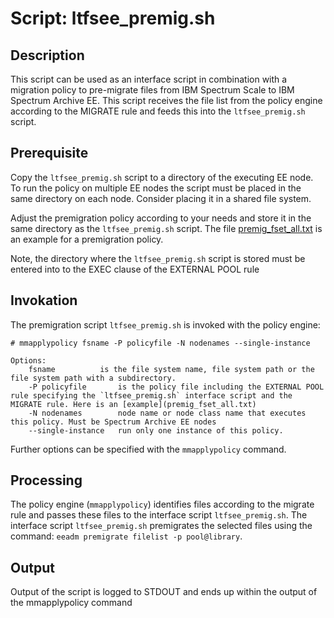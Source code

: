 
# Script: ltfsee_premig.sh

## Description

This script can be used as an interface script in combination with a migration policy to pre-migrate files from IBM Spectrum Scale to IBM Spectrum Archive EE. This script receives the file list from the policy engine according to the MIGRATE rule and feeds this into the `ltfsee_premig.sh` script. 


## Prerequisite

Copy the `ltfsee_premig.sh` script to a directory of the executing EE node. To run the policy on multiple EE nodes the script must be placed in the same directory on each node. Consider placing it in a shared file system. 

Adjust the premigration policy according to your needs and store it in the same directory as the `ltfsee_premig.sh` script. The file [premig_fset_all.txt](premig_fset_all.txt) is an example for a premigration policy. 

Note, the directory where the `ltfsee_premig.sh` script is stored must be entered into to the EXEC clause of the EXTERNAL POOL rule
 

## Invokation

The premigration script `ltfsee_premig.sh` is invoked with the policy engine:


	# mmapplypolicy fsname -P policyfile -N nodenames --single-instance
	
	Options:
		fsname			is the file system name, file system path or the file system path with a subdirectory. 
		-P policyfile		is the policy file including the EXTERNAL POOL rule specifying the `ltfsee_premig.sh` interface script and the MIGRATE rule. Here is an [example](premig_fset_all.txt)
		-N nodenames		node name or node class name that executes this policy. Must be Spectrum Archive EE nodes
		--single-instance	run only one instance of this policy. 


Further options can be specified with the `mmapplypolicy` command. 	


## Processing 

The policy engine (`mmapplypolicy`) identifies files according to the migrate rule and passes these files to the interface script `ltfsee_premig.sh`. The interface script `ltfsee_premig.sh` premigrates the selected files using the command: `eeadm premigrate filelist -p pool@library`. 


## Output

Output of the script is logged to STDOUT and ends up within the output of the mmapplypolicy command


